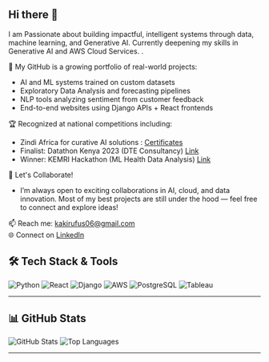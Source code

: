 ## Hi there 👋

I am Passionate about building impactful, intelligent systems through data, machine learning, and Generative AI.
Currently deepening my skills in Generative AI and AWS Cloud Services.  .

📁 My GitHub is a growing portfolio of real-world projects:
- AI and ML systems trained on custom datasets
- Exploratory Data Analysis and forecasting pipelines
- NLP tools analyzing sentiment from customer feedback
- End-to-end websites using Django APIs + React frontends

🏆 Recognized at national competitions including:
- Zindi Africa for curative AI solutions : [Certificates](https://zindi.africa/users/rufus_kaki/competitions/certificate)
- Finalist: Datathon Kenya 2023 (DTE Consultancy) [Link](https://www.kaggle.com/code/stephenkolesh/phase-ii-challenge/edit/run/147386118)
- Winner: KEMRI Hackathon (ML Health Data Analysis) [Link](https://github.com/kaki-rufus/KEMRI-HACKATHON-NOTEBOOK/blob/main/Customer_Satisfaction%20(1).ipynb)

💼 Let's Collaborate!
- I’m always open to exciting collaborations in AI, cloud, and data innovation. Most of my best projects are still under the hood — feel free to connect and explore ideas!

📫 Reach me: kakirufus06@gmail.com  
🌐 Connect on [LinkedIn](https://www.linkedin.com/in/rufus-kairu-1016b0229)



## 🛠️ Tech Stack & Tools

![Python](https://img.shields.io/badge/Python-3776AB?style=flat&logo=python&logoColor=white)
![React](https://img.shields.io/badge/React-61DAFB?style=flat&logo=react&logoColor=black)
![Django](https://img.shields.io/badge/Django-092E20?style=flat&logo=django&logoColor=white)
![AWS](https://img.shields.io/badge/AWS-232F3E?style=flat&logo=amazon-aws&logoColor=orange)
![PostgreSQL](https://img.shields.io/badge/PostgreSQL-316192?style=flat&logo=postgresql&logoColor=white)
![Tableau](https://img.shields.io/badge/Tableau-E97627?style=flat&logo=tableau&logoColor=white)

---

## 📊 GitHub Stats

![GitHub Stats](https://github-readme-stats.vercel.app/api?username=kaki-rufus&show_icons=true&theme=radical)
![Top Languages](https://github-readme-stats.vercel.app/api/top-langs/?username=kaki-rufus&layout=compact&theme=radical)

---



<!--
**kaki-rufus/kaki-rufus** is a ✨ _special_ ✨ repository because its `README.md` (this file) appears on your GitHub profile.

Here are some ideas to get you started:

- 🔭 I’m currently working on ...
- 🌱 I’m currently learning ...
- 👯 I’m looking to collaborate on ...
- 🤔 I’m looking for help with ...
- 💬 Ask me about ...
- 📫 How to reach me: ...
- 😄 Pronouns: ...
- ⚡ Fun fact: ...
-->
